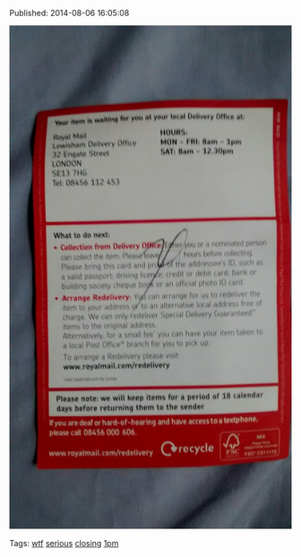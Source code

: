 


Published: 2014-08-06 16:05:08

![](93977952192-0.jpg)

Tags: [wtf](tag-wtf.md) [serious](tag-serious.md) [closing](tag-closing.md) [1pm](tag-1pm.md)

